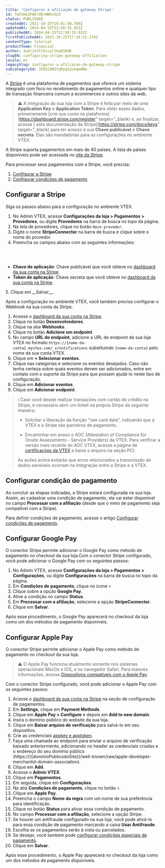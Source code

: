 ```yaml
---
title: 'Configurar a afiliação de gateway Stripe'
id: fwF2wk2FQKrODrWWkvSLO
status: PUBLISHED
createdAt: 2021-10-25T16:01:40.789Z
updatedAt: 2024-04-25T12:58:35.923Z
publishedAt: 2024-04-25T12:58:35.923Z
firstPublishedAt: 2021-10-25T17:34:52.274Z
contentType: tutorial
productTeam: Financial
author: 4ubliktPJIsvyl1hq91RdK
slugEN: configuring-stripe-gateway-affiliation
locale: pt
legacySlug: configurar-a-afiliacao-de-gateway-stripe
subcategoryId: 3tDGibM2tqMyqIyukqmmMw
---
```


A [Stripe](https://stripe.com/br) é uma plataforma de pagamentos que oferece um sistema integrado com foco no recebimento de pagamentos online e qualquer tipo de transação financeira comum a ecommerces e outros sites da web.

>⚠️ A integração da sua loja com a Stripe é feita por meio de uma **Application Key** e **Application Token**. Para obter esses dados, primeiramente [crie sua conta na plataforma](https://dashboard.stripe.com/register" target="_blank) e, ao finalizar, acesse [ esta documentação da Stripe](https://stripe.com/docs/keys" target="_blank) para ter acesso à sua **Chave publicável** e **Chave secreta**. Elas são mandatórias para as configurações no ambiente VTEX.

A Stripe suporta pagamentos em mais de 40 países. A lista de países disponíveis pode ser acessada no [site da Stripe](https://stripe.com/br/enterprise).

Para processar seus pagamentos com a Stripe, você precisa:

1. [Configurar a Stripe](#configurar-a-stripe)
2. [Configurar condições de pagamento](#configurar-condicao-de-pagamento)

## Configurar a Stripe

Siga os passos abaixo para a configuração no ambiente VTEX.

1. No Admin VTEX, acesse __Configurações da loja > Pagamentos > Provedores__, ou digite __Provedores__ na barra de busca no topo da página.
2. Na tela de provedores, clique no botão `Novo provedor`.
3. Digite o nome __StripeConnector__ na barra de busca e clique sobre o nome do provedor.
4. Preencha os campos abaixo com as seguintes informações:
<br>
<ul>
<br>
    	<li><b>Chave de aplicação</b>: Chave publicável que você obteve no <a href="https://dashboard.stripe.com">dashboard da sua conta na Stripe</a>.</li>
    	<li><b>Token de aplicação</b>: Chave secreta que você obteve no <a href="https://dashboard.stripe.com">dashboard da sua conta na Stripe</a>.</li>
</ul>
5. Clique em __Salvar__.

Após a configuração no ambiente VTEX, você também precisa configurar o Webhook na sua conta da Stripe.

1. Acesse o [dashboard da sua conta na Stripe](https://dashboard.stripe.com/).
2. Clique no botão __Desenvolvedores__.
3. Clique na aba __Webhooks__.
4. Clique no botão __Adicione um endpoint__.
5. No campo __URL do endpoint__, adicione a URL de endpoint da sua loja VTEX no formato `https://{nome-da-conta}.myvtex.com/_v/notifications` substituindo `{nome-da-conta}` pelo nome da sua conta VTEX.
6. Clique em __+ Selecionar eventos__.
7. Clique nas categorias e selecione os eventos desejados. Caso não tenha certeza sobre quais eventos devem ser adicionados, entre em contato com o suporte da Stripe para que possam ajudá-lo neste tipo de configuração.
8. Clique em __Adicionar eventos__.
9. Clique em __Adicionar endpoint__.

>ℹ️ Caso você deseje realizar transações com cartão de crédito na Stripe, é necessário abrir um ticket na própria Stripe da seguinte maneira:
>
> - Solicitar a liberação da função "raw card data", indicando que a VTEX e a Stripe são parceiros de pagamento.
>
> - Encaminhar em anexo o AOC (Attestation of Compliance for Onsite Assessments – Service Providers) da VTEX. Para verificar a versão mais recente do AOC VTEX, acesse a página de [certificações da VTEX](https://vtex.com/br-pt/compliance/certifications) e baixe o arquivo na seção PCI.
>
> As ações acima evitarão que erros relacionados a transmissão de dados sensíveis ocorram na integração entre a Stripe e a VTEX.

## Configurar condição de pagamento

Ao concluir as etapas indicadas, a Stripe estará configurada na sua loja. Assim, ao cadastrar uma condição de pagamento, ela vai estar disponível no campo __Processar com a afiliação__ (desde que o meio de pagamento seja compatível com a Stripe). 

Para definir condições de pagamento, acesse o artigo [Configurar condições de pagamento](https://help.vtex.com/pt/tutorial/condicoes-de-pagamento--tutorials_455).

## Configurar Google Pay

O conector Stripe permite adicionar o Google Pay como método de pagamento no checkout da sua loja.Com o conector Stripe configurado, você pode adicionar o Google Pay com os seguintes passos:

1. No Admin VTEX, acesse __Configurações da loja > Pagamentos > Configurações__, ou digite __Configurações__ na barra de busca no topo da página.
2. Em __Condições de pagamento__, clique no ícone `+`
3. Clique sobre a opção __Google Pay__.
4. Ative a condição no campo __Status__.
5. Em __Processar com a afiliação__, selecione a opção __StripeConnector__.
6. Clique em __Salvar__.

Após esse procedimento, o Google Pay aparecerá no checkout da loja como um dos métodos de pagamento disponíveis.

## Configurar Apple Pay

O conector Stripe permite adicionar o Apple Pay como método de pagamento no checkout da sua loja. 

>⚠️ O Apple Pay funciona atualmente somente nos sistemas operacionais MacOs e IOS, e no navegador Safari. Para maiores informações, acesse [Dispositivos compatíveis com o Apple Pay](https://support.apple.com/pt-br/HT208531).

Com o conector Stripe configurado, você pode adicionar o Apple Pay com os seguintes passos:

1. Acesse o [dashboard da sua conta na Stripe](https://dashboard.stripe.com/settings/payments) na seção de configuração de pagamentos.
2. Em __Settings__, clique em __Payment Methods__.
3. Clique em __Apple Pay > Configure__ e depois em __Add to new domain__.
4. Insira o domínio público do website da sua loja.
5. Clique em __Baixar arquivo de verificação__ para salvá-lo em seu dispositivo.
6. Crie as credenciais [appkey e apptoken](https://help.vtex.com/pt/tutorial/application-keys--2iffYzlvvz4BDMr6WGUtet#).
7. Faça uma chamada ao endpoint para enviar o arquivo de verificação baixado anteriormente, adicionando no header as credenciais criadas e o endereço do seu domínio público (https://{{dominioPublicodoSite}}/well-known/raw/apple-developer-merchantid-domain-association).
8. Clique em __Add__.
9. Acesse o __Admin VTEX__.
10. Clique em __Pagamentos__.
11. Em seguida, clique em __Configurações__.
12. Na aba __Condições de pagamento__, clique no botão `+`.
13. Clique em __Apple Pay__.
14. Preencha o campo __Nome da regra__ com um nome de sua preferência para identificação.
15. Clique no botão __Status__ para ativar essa condição de pagamento.
16. No campo __Processar com a afiliação__, selecione a opção Stripe.
17. Se houver um antifraude configurado na sua loja, você pode ativá-lo para essa condição de pagamento marcando a caixa __Usar Antifraude__.
18. Escolha se os pagamentos serão à vista ou parcelados.
19. Se desejar, você também pode [configurar condições especiais de pagamento](https://help.vtex.com/pt/tutorial/condicoes-especiais).
20. Clique em __Salvar__.

Após esse procedimento, o Apple Pay aparecerá no checkout da loja como um dos métodos de pagamento disponíveis.
